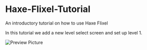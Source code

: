 # Haxe-Flixel-Tutorial

An introductory tutorial on how to use Haxe Flixel

In this tutorial we add a new level select screen and set up level 1.

![Preview Picture](https://github.com/Wolfman13/Haxe-Flixel-Tutorial/blob/Tutorial-31/Tutorial_31.png?raw=true)
